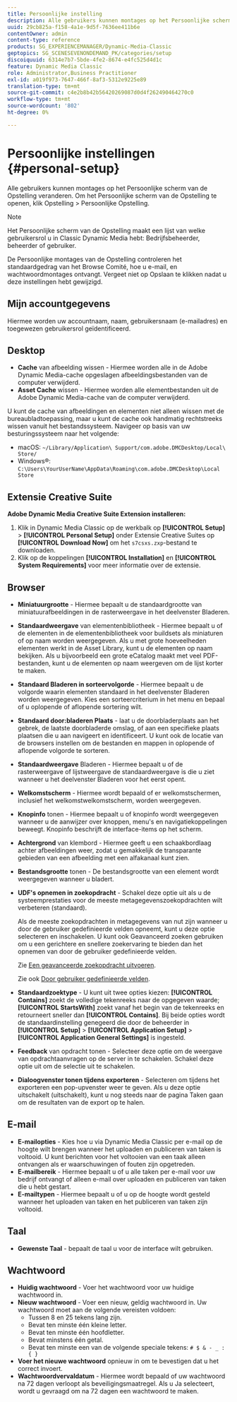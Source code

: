 ```yaml
---
title: Persoonlijke instelling
description: Alle gebruikers kunnen montages op het Persoonlijke scherm van de Opstelling van Dynamic Media Klassiek veranderen.
uuid: 29cb825a-f158-4a1e-9d5f-7636ee411b6e
contentOwner: admin
content-type: reference
products: SG_EXPERIENCEMANAGER/Dynamic-Media-Classic
geptopics: SG_SCENESEVENONDEMAND_PK/categories/setup
discoiquuid: 6314e7b7-5bde-4fe2-8674-e4fc525d4d1c
feature: Dynamic Media Classic
role: Administrator,Business Practitioner
exl-id: a019f973-7647-466f-8af3-5312e9225e89
translation-type: tm+mt
source-git-commit: c4e2b8b42b56420269087d0d4f262490464270c0
workflow-type: tm+mt
source-wordcount: '802'
ht-degree: 0%

---
```


# Persoonlijke instellingen {#personal-setup}

Alle gebruikers kunnen montages op het Persoonlijke scherm van de Opstelling veranderen. Om het Persoonlijke scherm van de Opstelling te openen, klik Opstelling > Persoonlijke Opstelling.

>[!NOTE]
>
>Het Persoonlijke scherm van de Opstelling maakt een lijst van welke gebruikersrol u in Classic Dynamic Media hebt: Bedrijfsbeheerder, beheerder of gebruiker.

De Persoonlijke montages van de Opstelling controleren het standaardgedrag van het Browse Comité, hoe u e-mail, en wachtwoordmontages ontvangt. Vergeet niet op Opslaan te klikken nadat u deze instellingen hebt gewijzigd.

## Mijn accountgegevens

Hiermee worden uw accountnaam, naam, gebruikersnaam (e-mailadres) en toegewezen gebruikersrol geïdentificeerd.

## Desktop

* **Cache**  van afbeelding wissen - Hiermee worden alle in de Adobe Dynamic Media-cache opgeslagen afbeeldingsbestanden van de computer verwijderd.
* **Asset Cache**  wissen - Hiermee worden alle elementbestanden uit de Adobe Dynamic Media-cache van de computer verwijderd.

U kunt de cache van afbeeldingen en elementen niet alleen wissen met de bureaubladtoepassing, maar u kunt de cache ook handmatig rechtstreeks wissen vanuit het bestandssysteem. Navigeer op basis van uw besturingssysteem naar het volgende:

* macOS: `~/Library/Application\ Support/com.adobe.DMCDesktop/Local\ Store/`
* Windows®: `C:\Users\YourUserName\AppData\Roaming\com.adobe.DMCDesktop\Local Store`

## Extensie Creative Suite

**Adobe Dynamic Media Creative Suite Extension installeren:**

1. Klik in Dynamic Media Classic op de werkbalk op **[!UICONTROL Setup]** > **[!UICONTROL Personal Setup]** onder Extensie Creative Suites op **[!UICONTROL Download Now]** om het `s7csxs.zxp`-bestand te downloaden.
1. Klik op de koppelingen **[!UICONTROL Installation]** en **[!UICONTROL System Requirements]** voor meer informatie over de extensie.

<!--    A readme file is included at the root of the unzipped file to provide you with additional information about the extension.

1. Depending on your installed operating system, do one of the following: -->

<!-- #### Windows

|If you are running|Do this|
|--- |--- |
|Adobe Illustrator 18 in Adobe Creative Cloud 2014|<ul><li>From the root of the unzipped folder, click CC-2014.</li><li>Depending on the bit version of Adobe Illustrator that you are using, click win32 or win64.</li><li>Click libraries > flame, and then copy `aflame.dll` to Adobe Illustrator's executable folder. For example, `C:\Program Files\Adobe\Adobe Illustrator CC 2014\Support Files\Contents\Windows`. </li></ul><br/>**Note**: This example path is for the 64-bit location; the 32-bit location may fall under Program Files (x86) instead. <br/><ul><li>Return to the same libraries folder, click flamingo, and then copy `aflamingo.dll` to the same Adobe Illustrator executable folder that you used in the previous step. </li><li>Return to the win32 or win64 folder that you selected in step 2, and then copy `AdobeS7FXGFileFormat.aip` to Adobe Illustrator's plug-ins folder. For example, `C:\Program Files\Adobe\Adobe Illustrator CC 2014\Plug-ins\Illustrator Formats`. </li></ul> <br/>**Note**: This example path is for the 64-bit location; the 32-bit location may fall under Program Files (x86) instead.|
|Adobe Illustrator 17 in Adobe Creative Cloud|<ul><li>From the root of the unzipped folder, click CC. </li><li>Depending on the bit version of Adobe Illustrator that you are using, click win32 or win64.</li><li> Copy `AdobeS7FXGFileFormat.aip` to Adobe Illustrator's plug-ins folder. For example, `C:\Program Files\Adobe\Adobe Illustrator CC (64 Bit)\Plug-ins\Illustrator Formats`.</li></ul><br/>**Note**: This example path is for the 64-bit location; the 32-bit location may fall under Program Files (x86) instead.|
|Adobe Illustrator 16 in Adobe Creative Suite 6|<ul><li>From the root of the unzipped folder, click 6.0. </li><li>Depending on the bit version of Adobe Illustrator that you are using, click win32 or win64. </li><li>Copy AdobeS7FXGFileFormat.aip to Adobe Illustrator's plug-ins folder. For example, `C:\Program Files\Adobe\Adobe Illustrator CS6 (64 Bit)\Plug-ins\Illustrator Formats`.</li></ul><br/>**Note**: This example path is for the 64-bit location; the 32-bit location may fall under Program Files (x86) instead.|

#### Mac

|If you are running|Do this|
|--- |--- |
|Adobe Illustrator 18 in Adobe Creative Cloud 2014|<ul><li>From the root of the unzipped folder, click CC-2014 > mac64.</li><li>Click libraries > flame, and then copy the `aflame.framework` folder to Adobe Illustrator package contents folder. For example, `/Applications/Adobe Illustrator CC 2014/ Illustrator.app/Contents/Frameworks/`. (To open Adobe Illustrator’s package contents folder, right-click on the Adobe illustrator CC 2014 icon and click Show Package Contents from context menu).</li><li>Return to the same libraries folder, click `flamingo`, and then copy the `aflamingo.framework` folder to the same Adobe Illustrator package contents folder that you used in the previous step.</li><li>Return to the mac64 folder that you selected in step 1, and then copy the `AdobeS7FXGFileFormat.aip` folder to Adobe Illustrator’s plug-in folder. For example, `/Applications/Adobe Illustrator CC 2014/Plug-ins/Illustrator Formats/`.</li></ul><br/>|
|Adobe Illustrator 17 in Adobe Creative Cloud|<ul><li>From the root of the unzipped folder, click CC > mac64</li><li>Copy the `AdobeS7FXGFileFormat.aip` folder to Adobe Illustrator’s plug-in folder. For example, `/Applications/Adobe Illustrator CC/Plug-ins/Illustrator Formats/`.</li></ul><br/>|
|Adobe Illustrator 16 in Adobe Creative Suite 6|<ul><li>From the root of the unzipped folder, click 6.0 > mac64</li><li>Copy the `AdobeS7FXGFileFormat.aip` folder to Adobe Illustrator’s plug-in folder. For example, `/Applications/Adobe Illustrator CS6/Plug-ins/Illustrator Formats/`.</li></ul>|

The plug-in is now available for you to use in Adobe Illustrator. -->

## Browser

* **Miniatuurgrootte**  - Hiermee bepaalt u de standaardgrootte van miniatuurafbeeldingen in de rasterweergave in het deelvenster Bladeren.
* **Standaardweergave**  van elementenbibliotheek - Hiermee bepaalt u of de elementen in de elementenbibliotheek voor buildsets als miniaturen of op naam worden weergegeven. Als u met grote hoeveelheden elementen werkt in de Asset Library, kunt u de elementen op naam bekijken. Als u bijvoorbeeld een grote eCatalog maakt met veel PDF-bestanden, kunt u de elementen op naam weergeven om de lijst korter te maken.
* **Standaard Bladeren in sorteervolgorde**  - Hiermee bepaalt u de volgorde waarin elementen standaard in het deelvenster Bladeren worden weergegeven. Kies een sorteercriterium in het menu en bepaal of u oplopende of aflopende sortering wilt.
* **Standaard door:bladeren Plaats**  - laat u de doorbladerplaats aan het gebrek, de laatste doorbladerde omslag, of aan een specifieke plaats plaatsen die u aan navigeert en identificeert. U kunt ook de locatie van de browsers instellen om de bestanden en mappen in oplopende of aflopende volgorde te sorteren.
* **Standaardweergave**  Bladeren - Hiermee bepaalt u of de rasterweergave of lijstweergave de standaardweergave is die u ziet wanneer u het deelvenster Bladeren voor het eerst opent.
* **Welkomstscherm**  - Hiermee wordt bepaald of er welkomstschermen, inclusief het welkomstwelkomstscherm, worden weergegeven.
* **Knopinfo**  tonen - Hiermee bepaalt u of knopinfo wordt weergegeven wanneer u de aanwijzer over knoppen, menu&#39;s en navigatiekoppelingen beweegt. Knopinfo beschrijft de interface-items op het scherm.
* **Achtergrond**  van klembord - Hiermee geeft u een schaakbordlaag achter afbeeldingen weer, zodat u gemakkelijk de transparante gebieden van een afbeelding met een alfakanaal kunt zien.
* **Bestandsgrootte**  tonen - De bestandsgrootte van een element wordt weergegeven wanneer u bladert.
* **UDF&#39;s opnemen in zoekopdracht**  - Schakel deze optie uit als u de systeemprestaties voor de meeste metagegevenszoekopdrachten wilt verbeteren (standaard).

   Als de meeste zoekopdrachten in metagegevens van nut zijn wanneer u door de gebruiker gedefinieerde velden opneemt, kunt u deze optie selecteren en inschakelen. U kunt ook Geavanceerd zoeken gebruiken om u een gerichtere en snellere zoekervaring te bieden dan het opnemen van door de gebruiker gedefinieerde velden.

   Zie [Een geavanceerde zoekopdracht uitvoeren](searching-assets.md#conducting_an_advanced_search).

   Zie ook [Door gebruiker gedefinieerde velden](application-setup.md#user_defined_fields).

* **Standaardzoektype**  - U kunt uit twee opties kiezen:  **[!UICONTROL Contains]** zoekt de volledige tekenreeks naar de opgegeven waarde;  **[!UICONTROL StartsWith]** zoekt vanaf het begin van de tekenreeks en retourneert sneller dan  **[!UICONTROL Contains]**. Bij beide opties wordt de standaardinstelling genegeerd die door de beheerder in **[!UICONTROL Setup]** > **[!UICONTROL Application Setup]** > **[!UICONTROL Application General Settings]** is ingesteld.
* **Feedback**  van opdracht tonen - Selecteer deze optie om de weergave van opdrachtaanvragen op de server in te schakelen. Schakel deze optie uit om de selectie uit te schakelen.
* **Dialoogvenster tonen tijdens exporteren**  - Selecteren om tijdens het exporteren een pop-upvenster weer te geven. Als u deze optie uitschakelt (uitschakelt), kunt u nog steeds naar de pagina Taken gaan om de resultaten van de export op te halen.

## E-mail

* **E-mailopties**  - Kies hoe u via Dynamic Media Classic per e-mail op de hoogte wilt brengen wanneer het uploaden en publiceren van taken is voltooid. U kunt berichten voor het voltooien van een taak alleen ontvangen als er waarschuwingen of fouten zijn opgetreden.
* **E-mailbereik**  - Hiermee bepaalt u of u alle taken per e-mail voor uw bedrijf ontvangt of alleen e-mail over uploaden en publiceren van taken die u hebt gestart.
* **E-mailtypen**  - Hiermee bepaalt u of u op de hoogte wordt gesteld wanneer het uploaden van taken en het publiceren van taken zijn voltooid.

## Taal

* **Gewenste Taal**  - bepaalt de taal u voor de interface wilt gebruiken.

## Wachtwoord

* **Huidig wachtwoord**  - Voer het wachtwoord voor uw huidige wachtwoord in.
* **Nieuw wachtwoord**  - Voer een nieuw, geldig wachtwoord in. Uw wachtwoord moet aan de volgende vereisten voldoen:
   * Tussen 8 en 25 tekens lang zijn.
   * Bevat ten minste één kleine letter.
   * Bevat ten minste één hoofdletter.
   * Bevat minstens één getal.
   * Bevat ten minste een van de volgende speciale tekens: `# $ & - _ : { }`
* **Voer het nieuwe wachtwoord**  opnieuw in om te bevestigen dat u het correct invoert.
* **Wachtwoordvervaldatum**  - Hiermee wordt bepaald of uw wachtwoord na 72 dagen verloopt als beveiligingsmaatregel. Als u Ja selecteert, wordt u gevraagd om na 72 dagen een wachtwoord te maken.
